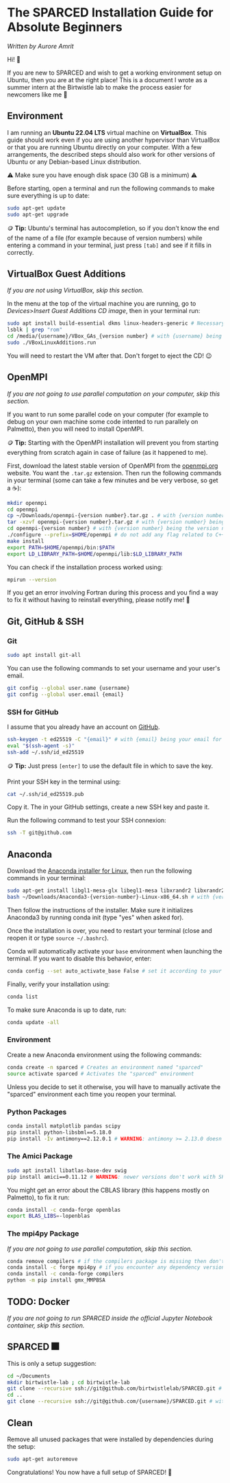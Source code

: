 # The SPARCED Installation Guide for Absolute Beginners
_Written by Aurore Amrit_

Hi! 🌄

If you are new to SPARCED and wish to get a working environment setup on
Ubuntu, then you are at the right place!
This is a document I wrote as a summer intern at the Birtwistle lab to make the
process easier for newcomers like me 🙂

## Environment
I am running an **Ubuntu 22.04 LTS** virtual machine on **VirtualBox**.
This guide should work even if you are using another hypervisor than VirtualBox
or that you are running Ubuntu directly on your computer.
With a few arrangements, the described steps should also work for other
versions of Ubuntu or any Debian-based Linux distribution.

:warning: Make sure you have enough disk space (30 GB is a minimum) :warning:

Before starting, open a terminal and run the following commands to make sure
everything is up to date:
```bash
sudo apt-get update
sudo apt-get upgrade
```
:coin: **Tip:** Ubuntu's terminal has autocompletion, so if you don't know the
end of the name of a file (for example because of version numbers) while
entering a command in your terminal, just press ```[tab]``` and see if it
fills in correctly.

## VirtualBox Guest Additions
_If you are not using VirtualBox, skip this section._

In the menu at the top of the virtual machine you are running, go to
_Devices_>_Insert Guest Additions CD image_, then in your terminal run:
```bash
sudo apt install build-essential dkms linux-headers-generic # Necessary if you chose the minimal installation of Ubuntu
lsblk | grep "rom"
cd /media/{username}/VBox_GAs_{version number} # with {username} being your username and {version number} the version number
sudo ./VBoxLinuxAdditions.run
```
You will need to restart the VM after that. Don't forget to eject the CD! 😉

## OpenMPI
_If you are not going to use parallel computation on your computer,
skip this section._

If you want to run some parallel code on your computer (for example to debug on
your own machine some code intented to run parallely on Palmetto), then you
will need to install OpenMPI.

:coin: **Tip:** Starting with the OpenMPI installation will prevent you from
starting everything from scratch again in case of failure (as it happened to me).

First, download the latest stable version of OpenMPI from the
[openmpi.org](https://www.open-mpi.org//software/ompi/v4.1/) website. You want
the ```.tar.gz``` extension.
Then run the following commands in your terminal (some can take a few minutes
and be very verbose, so get a ☕):
```bash
mkdir openmpi
cd openmpi
cp ~/Downloads/openmpi-{version number}.tar.gz . # with {version number} being the version number
tar -xzvf openmpi-{version number}.tar.gz # with {version number} being the version number
cd openmpi-{version number} # with {version number} being the version number
./configure --prefix=$HOME/openmpi # do not add any flag related to C++ (cxx) as they are no longer supported
make install
export PATH=$HOME/openmpi/bin:$PATH
export LD_LIBRARY_PATH=$HOME/openmpi/lib:$LD_LIBRARY_PATH
```
You can check if the installation process worked using:
```bash
mpirun --version
```
If you get an error involving Fortran during this process and you find a way to
fix it without having to reinstall everything, please notify me! 🙏

## Git, GitHub & SSH
### Git
```bash
sudo apt install git-all
```
You can use the following commands to set your username and your user's email.
```bash
git config --global user.name {username}
git config --global user.email {email}
```
### SSH for GitHub
I assume that you already have an account on [GitHub](https://github.com/).
```bash
ssh-keygen -t ed25519 -C "{email}" # with {email} being your email for GitHub
eval "$(ssh-agent -s)"
ssh-add ~/.ssh/id_ed25519
```
:coin: **Tip:** Just press ```[enter]``` to use the default file in which to
save the key.

Print your SSH key in the terminal using:
```bash
cat ~/.ssh/id_ed25519.pub
```
Copy it. The in your GitHub settings, create a new SSH key and paste it.

Run the following command to test your SSH connexion:
```bash
ssh -T git@github.com
```

## Anaconda
Download the
[Anaconda installer for Linux](https://www.anaconda.com/products/distribution#linux),
then run the following commands in your terminal:
```bash
sudo apt-get install libgl1-mesa-glx libegl1-mesa libxrandr2 libxrandr2 libxss1 libxcursor1 libxcomposite1 libasound2 libxi6 libxtst6
bash ~/Downloads/Anaconda3-{version-number}-Linux-x86_64.sh # with {version-number} being your version number
```
Then follow the instructions of the installer. Make sure it initializes
Anaconda3 by running conda init (type "yes" when asked for).

Once the installation is over, you need to restart your terminal (close and
reopen it or type ```source ~/.bashrc```).

Conda will automatically activate your ```base``` environment when launching
the terminal. If you want to disable this behavior, enter:
```bash
conda config --set auto_activate_base False # set it according to your preferences
```
Finally, verify your installation using:
```bash
conda list
```
To make sure Anaconda is up to date, run:
```bash
conda update -all
```

### Environment
Create a new Anaconda environment using the following commands:
```bash
conda create -n sparced # Creates an environment named "sparced"
source activate sparced # Activates the "sparced" environment
```
Unless you decide to set it otherwise, you will have to manually activate the
"sparced" environment each time you reopen your terminal.

### Python Packages
```bash
conda install matplotlib pandas scipy
pip install python-libsbml==5.18.0
pip install -Iv antimony==2.12.0.1 # WARNING: antimony >= 2.13.0 doesn't work with SPARCED
```
### The Amici Package
```bash
sudo apt install libatlas-base-dev swig
pip install amici==0.11.12 # WARNING: newer versions don't work with SPARCED
```
You might get an error about the CBLAS library (this happens mostly on
Palmetto), to fix it run:
```bash
conda install -c conda-forge openblas
export BLAS_LIBS=-lopenblas
```

### The mpi4py Package
_If you are not going to use parallel computation, skip this section._
```bash
conda remove compilers # if the compilers package is missing then don't install it!
conda install -c forge mpi4py # if you encounter any dependency version failure, try downgrading to Python 3.11 by typing 'conda install python=3.11'
conda install -c conda-forge compilers
python -m pip install gmx_MMPBSA
```

## TODO: Docker
_If you are not going to run SPARCED inside the official Jupyter Notebook
container, skip this section._

## SPARCED 🎆
This is only a setup suggestion:
```bash
cd ~/Documents
mkdir birtwistle-lab ; cd birtwistle-lab
git clone --recursive ssh://git@github.com/birtwistlelab/SPARCED.git # The official SPARCED repository
cd ..
git clone --recursive ssh://git@github.com/{username}/SPARCED.git # with {username} being your username on GitHub, assuming that you already forked SPARCED
```

## Clean
Remove all unused packages that were installed by dependencies during the setup:
```bash
sudo apt-get autoremove
```

Congratulations! You now have a full setup of SPARCED! 🦠
